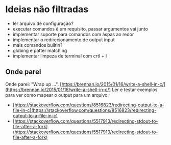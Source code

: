# Ideias não filtradas

* ler arquivo de configuração?
* executar comandos é um requisito, passar argumentos vai junto
* implementar suporte para comandos com àspas ao redor
* implementar o redirecionamento de output input
* mais comandos builtin?
* globing e patter matching
* implementar limpeza de terminal com crtl + l

## Onde parei

Onde parei: "Wrap up ...".
[https://brennan.io/2015/01/16/write-a-shell-in-c/](https://brennan.io/2015/01/16/write-a-shell-in-c/)
Ler e testar exemplos para ver como mapear o output para um arquivo:
* [https://stackoverflow.com/questions/8516823/redirecting-output-to-a-file-in-c](https://stackoverflow.com/questions/8516823/redirecting-output-to-a-file-in-c)
* [https://stackoverflow.com/questions/5517913/redirecting-stdout-to-file-after-a-fork](https://stackoverflow.com/questions/5517913/redirecting-stdout-to-file-after-a-fork)